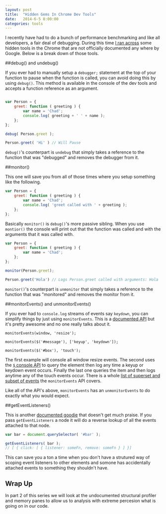 ```yaml
---
layout: post
title:  "Hidden Gems In Chrome Dev Tools"
date:   2014-6-5 8:00:00
categories: tools
---
```


I recently have had to do a bunch of performance benchmarking and like all developers, a fair deal of debugging. During this time [I ran across](https://www.youtube.com/watch?v=rcjUR4icvoQ) some hidden tools in the Chrome that are not officially documented any where by Google. Below is a break down of those tools.

##debug() and undebug()

If you ever had to manually setup a `debugger;` statement at the top of your function to pause when the function is called, you can avoid doing this by using `debug()`. This method is available in the console of the dev tools and accepts a function reference as an argument.

```js

var Person = {
    greet: function ( greeting ) {
        var name = 'Chad';
        console.log( greeting + ' ' + name );
    };
};

debug( Person.greet );

Person.greet( 'Hi' ) // Will Pause
```
`debug()`'s counterpart is `undebug` that simply takes a reference to the function that was "debugged" and removes the debugger from it.

##monitor()

This one will save you from all of those times where you setup something like the following.

```js
var Person = {
    greet: function ( greeting ) {
        var name = 'Chad';
        console.log( 'greet called with ' + greeting );
    };
};
```

Basically `monitor()` is `debug()`'s more passive sibling.  When you use `montior()` the console will print out that the function was called and with the arguments that it was called with.

```js
var Person = {
    greet: function ( greeting ) {
        var name = 'Chad';
    };
};

monitor(Person.greet);

Person.greet('Hola') // Logs Person.greet called with arguments: Hola
```
`monitor()`'s counterpart is `unmonitor` that simply takes a reference to the function that was "monitored" and removes the monitor from it.

##monitorEvents() and unmonitorEvents()

If you ever had to `console.log` streams of events say `keydown`, you can simplify things by just using `monitorEvents`.  This is a [documented API](https://developer.chrome.com/devtools/docs/commandline-api#monitoreventsobject-events) but it's pretty awesome and no one really talks about it.

```
monitorEvents(window, 'resize');

monitorEvents($('#message'), ['keyup', 'keydown']);

monitorEvents($('#box'), 'touch');
```

The first example will console all window resize events. The second uses the [`$` console API](https://developer.chrome.com/devtools/docs/commandline-api#selector) to query the element then log any time a keyup or keydown event occurs. Finally the last one queries the item and then logs anytime any of the touch events occur.  There is a whole [list of superset and subset of events](https://developer.chrome.com/devtools/docs/commandline-api#monitoreventsobject-events) the `monitorEvents` API covers.

Like all of the API's above, `monitorEvents` has an `unmonitorEvents` to do exactly what you would expect.

##getEventListeners()

This is another [documented goodie](https://developer.chrome.com/devtools/docs/commandline-api#geteventlistenersobject) that doesn't get much praise.  If you pass `getEventListeners` a node it will do a reverse lookup of all the events attached to that node.

```js
var bar = document.querySelector( '#bar' );

getEventListeners( bar ); 
// [ { click: [ { listener: someFn, remove: someFn } ] }]
```

This can save you a ton a time when you don't have a strutured way of scoping event listeners to other elements and somone has accidentally attached events to something they shouldn't have.

## Wrap Up 

In part 2 of this series we will look at the undocumented structural profiler and memory panes to allow us to analysis with extreme percesion what is going on in our code.



